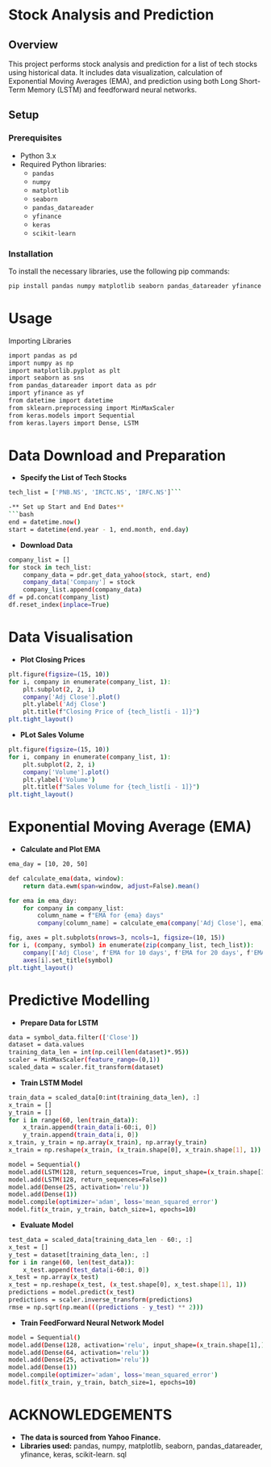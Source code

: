 # Stock Analysis and Prediction

## Overview

This project performs stock analysis and prediction for a list of tech stocks using historical data. It includes data visualization, calculation of Exponential Moving Averages (EMA), and prediction using both Long Short-Term Memory (LSTM) and feedforward neural networks.

## Setup

### Prerequisites

- Python 3.x
- Required Python libraries:
  - `pandas`
  - `numpy`
  - `matplotlib`
  - `seaborn`
  - `pandas_datareader`
  - `yfinance`
  - `keras`
  - `scikit-learn`

### Installation

To install the necessary libraries, use the following pip commands:

```bash
pip install pandas numpy matplotlib seaborn pandas_datareader yfinance keras scikit-learn
```
# Usage
Importing Libraries
```bash
import pandas as pd
import numpy as np
import matplotlib.pyplot as plt
import seaborn as sns
from pandas_datareader import data as pdr
import yfinance as yf
from datetime import datetime
from sklearn.preprocessing import MinMaxScaler
from keras.models import Sequential
from keras.layers import Dense, LSTM
```

# Data Download and Preparation
- **Specify the List of Tech Stocks**
```bash
tech_list = ['PNB.NS', 'IRCTC.NS', 'IRFC.NS']```

-** Set up Start and End Dates**
```bash
end = datetime.now()
start = datetime(end.year - 1, end.month, end.day)
```

- **Download Data**
```bash
company_list = []
for stock in tech_list:
    company_data = pdr.get_data_yahoo(stock, start, end)
    company_data['Company'] = stock
    company_list.append(company_data)
df = pd.concat(company_list)
df.reset_index(inplace=True)
```

# Data Visualisation

- **Plot Closing Prices**
```bash
plt.figure(figsize=(15, 10))
for i, company in enumerate(company_list, 1):
    plt.subplot(2, 2, i)
    company['Adj Close'].plot()
    plt.ylabel('Adj Close')
    plt.title(f"Closing Price of {tech_list[i - 1]}")
plt.tight_layout()
```

- **PLot Sales Volume**
```bash
plt.figure(figsize=(15, 10))
for i, company in enumerate(company_list, 1):
    plt.subplot(2, 2, i)
    company['Volume'].plot()
    plt.ylabel('Volume')
    plt.title(f"Sales Volume for {tech_list[i - 1]}")
plt.tight_layout()
```

# Exponential Moving Average (EMA)

- **Calculate and Plot EMA**
```bash
ema_day = [10, 20, 50]

def calculate_ema(data, window):
    return data.ewm(span=window, adjust=False).mean()

for ema in ema_day:
    for company in company_list:
        column_name = f"EMA for {ema} days"
        company[column_name] = calculate_ema(company['Adj Close'], ema)

fig, axes = plt.subplots(nrows=3, ncols=1, figsize=(10, 15))
for i, (company, symbol) in enumerate(zip(company_list, tech_list)):
    company[['Adj Close', f'EMA for 10 days', f'EMA for 20 days', f'EMA for 50 days']].plot(ax=axes[i])
    axes[i].set_title(symbol)
plt.tight_layout()
```

# Predictive Modelling

- **Prepare Data for LSTM**

```bash
data = symbol_data.filter(['Close'])
dataset = data.values
training_data_len = int(np.ceil(len(dataset)*.95))
scaler = MinMaxScaler(feature_range=(0,1))
scaled_data = scaler.fit_transform(dataset)
```

- **Train LSTM Model**
```bash
train_data = scaled_data[0:int(training_data_len), :]
x_train = []
y_train = []
for i in range(60, len(train_data)):
    x_train.append(train_data[i-60:i, 0])
    y_train.append(train_data[i, 0])
x_train, y_train = np.array(x_train), np.array(y_train)
x_train = np.reshape(x_train, (x_train.shape[0], x_train.shape[1], 1))

model = Sequential()
model.add(LSTM(128, return_sequences=True, input_shape=(x_train.shape[1], 1)))
model.add(LSTM(128, return_sequences=False))
model.add(Dense(25, activation='relu'))
model.add(Dense(1))
model.compile(optimizer='adam', loss='mean_squared_error')
model.fit(x_train, y_train, batch_size=1, epochs=10)
```

- **Evaluate Model**
```bash
test_data = scaled_data[training_data_len - 60:, :]
x_test = []
y_test = dataset[training_data_len:, :]
for i in range(60, len(test_data)):
    x_test.append(test_data[i-60:i, 0])
x_test = np.array(x_test)
x_test = np.reshape(x_test, (x_test.shape[0], x_test.shape[1], 1))
predictions = model.predict(x_test)
predictions = scaler.inverse_transform(predictions)
rmse = np.sqrt(np.mean(((predictions - y_test) ** 2)))
```

- **Train FeedForward Neural Network Model**
```bash
model = Sequential()
model.add(Dense(128, activation='relu', input_shape=(x_train.shape[1],)))
model.add(Dense(64, activation='relu'))
model.add(Dense(25, activation='relu'))
model.add(Dense(1))
model.compile(optimizer='adam', loss='mean_squared_error')
model.fit(x_train, y_train, batch_size=1, epochs=10)
```

# ACKNOWLEDGEMENTS
- **The data is sourced from Yahoo Finance.**
- **Libraries used:** pandas, numpy, matplotlib, seaborn, pandas_datareader, yfinance, keras, scikit-learn.
sql

